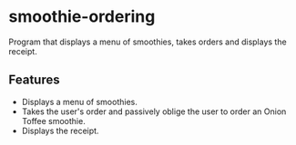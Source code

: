 # smoothie-ordering
Program that displays a menu of smoothies, takes orders and displays the receipt.

## Features
- Displays a menu of smoothies.
- Takes the user's order and passively oblige the user to order an Onion Toffee smoothie.
- Displays the receipt.
